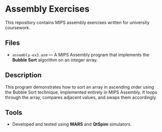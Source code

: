# Assembly Exercises

This repository contains MIPS assembly exercises written for university coursework.

## Files

- `assembly-ex3.asm` — A MIPS Assembly program that implements the **Bubble Sort** algorithm on an integer array.

## Description

This program demonstrates how to sort an array in ascending order using the Bubble Sort technique, implemented entirely in MIPS Assembly. It loops through the array, compares adjacent values, and swaps them accordingly.

## Tools

- Developed and tested using **MARS** and **QtSpim** simulators.
